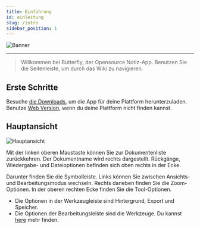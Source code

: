 ```yaml
---
title: Einführung
id: einleitung
slug: /intro
sidebar_position: 1
---
```


![Banner](/img/banner.png)

---

> Willkommen bei Butterfly, der Opensource Notiz-App.
> Benutzen Sie die Seitenleiste, um durch das Wiki zu navigieren.

## Erste Schritte

Besuche [die Downloads](/downloads), um die App für deine Plattform herunterzuladen.
Benutze [Web Version](https://v2.butterfly.linwood.dev), wenn du deine Plattform nicht finden kannst.

## Hauptansicht

![Hauptansicht](main.png)

Mit der linken oberen Maustaste können Sie zur Dokumentenliste zurückkehren. Der Dokumentname wird rechts dargestellt. Rückgänge, Wiedergabe- und Dateioptionen befinden sich oben rechts in der Ecke.

Darunter finden Sie die Symbolleiste. Links können Sie zwischen Ansichts- und Bearbeitungsmodus wechseln. Rechts daneben finden Sie die Zoom-Optionen. In der oberen rechten Ecke finden Sie die Tool-Optionen.

- Die Optionen in der Werkzeugleiste sind Hintergrund, Export und Speicher.
- Die Optionen der Bearbeitungsleiste sind die Werkzeuge. Du kannst [here](background) mehr finden.
